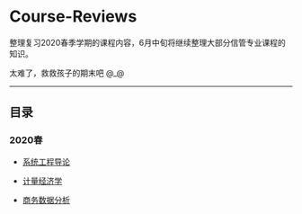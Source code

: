 # Course-Reviews

整理复习2020春季学期的课程内容，6月中旬将继续整理大部分信管专业课程的知识。

太难了，救救孩子的期末吧 @_@

---

## 目录

### 2020春

- [系统工程导论](2020-spring/Intro_to_System_Engineering.md)

- [计量经济学](2020-spring/Econometrics.md)

- [商务数据分析](2020-spring/BDA.md)

